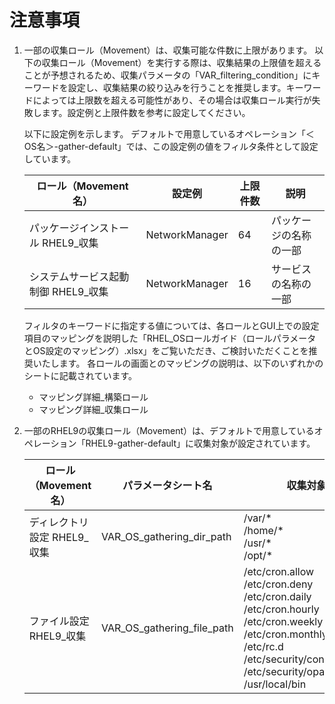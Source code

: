 # 注意事項

1. 一部の収集ロール（Movement）は、収集可能な件数に上限があります。
   以下の収集ロール（Movement）を実行する際は、収集結果の上限値を超えることが予想されるため、収集パラメータの「VAR_filtering_condition」にキーワードを設定し、収集結果の絞り込みを行うことを推奨します。キーワードによっては上限数を超える可能性があり、その場合は収集ロール実行が失敗します。設定例と上限件数を参考に設定してください。

   以下に設定例を示します。
   デフォルトで用意しているオペレーション「＜OS名＞-gather-default」では、この設定例の値をフィルタ条件として設定しています。

   | ロール（Movement名）                        | 設定例                        | 上限件数 | 説明                                           |
   | ------------------------------------------- | ----------------------------- | -------- | ---------------------------------------------- |
   | パッケージインストール RHEL9_収集         | NetworkManager               | 64       | パッケージの名称の一部                        |
   | システムサービス起動制御 RHEL9_収集         | NetworkManager               | 16       | サービスの名称の一部                 |   

   フィルタのキーワードに指定する値については、各ロールとGUI上での設定項目のマッピングを説明した「RHEL_OSロールガイド（ロールパラメータとOS設定のマッピング）.xlsx」をご覧いただき、ご検討いただくことを推奨いたします。
   各ロールの画面とのマッピングの説明は、以下のいずれかのシートに記載されています。
    - マッピング詳細_構築ロール
    - マッピング詳細_収集ロール

2. 一部のRHEL9の収集ロール（Movement）は、デフォルトで用意しているオペレーション「RHEL9-gather-default」に収集対象が設定されています。

   | ロール（Movement名）                        | パラメータシート名                        | 収集対象 | 
   | ------------------------------------------ | --------------------------------------- | --------------- | 
   | ディレクトリ設定 RHEL9_収集         | VAR_OS_gathering_dir_path                        | /var/\*<br>/home/\*<br>/usr/\*<br>/opt/\*      | 
   | ファイル設定 RHEL9_収集         | VAR_OS_gathering_file_path                        | /etc/cron.allow<br>/etc/cron.deny<br>/etc/cron.daily<br>/etc/cron.hourly<br>/etc/cron.weekly<br>/etc/cron.monthly<br>/etc/rc.d<br>/etc/security/console.apps<br>/etc/security/opasswd<br>/usr/local/bin  | 


